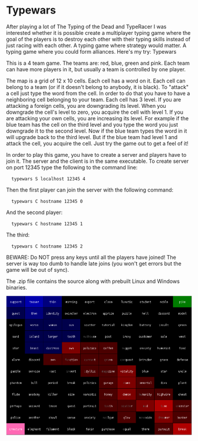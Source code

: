 # Typewars

After playing a lot of The Typing of the Dead and TypeRacer I was interested
whether it is possible create a multiplayer typing game where the goal of the
players is to destroy each other with their typing skills instead of just racing
with each other. A typing game where strategy would matter. A typing game where
you could form alliances. Here's my try: Typewars

This is a 4 team game. The teams are: red, blue, green and pink. Each team can
have more players in it, but usually a team is controlled by one player.

The map is a grid of 12 x 10 cells. Each cell has a word on it. Each cell can
belong to a team (or if it doesn't belong to anybody, it is black). To "attack"
a cell just type the word from the cell. In order to do that you have to have a
neighboring cell belonging to your team. Each cell has 3 level. If you are
attacking a foreign cells, you are downgrading its level. When you downgrade the
cell's level to zero, you acquire the cell with level 1. If you are attacking
your own cells, you are increasing its level. For example if the blue team has
the cell on the third level and you type the word you just downgrade it to the
second level. Now if the blue team types the word in it will upgrade back to the
third level. But if the blue team had level 1 and attack the cell, you acquire
the cell. Just try the game out to get a feel of it!

In order to play this game, you have to create a server and players have to join
it. The server and the client is in the same executable. To create server on
port 12345 type the following to the command line:

```
  typewars S localhost 12345 4
```

Then the first player can join the server with the following command:

```
  typewars C hostname 12345 0
```

And the second player:

```
  typewars C hostname 12345 1
```

The third:

```
  typewars C hostname 12345 2
```

BEWARE: Do NOT press any keys until all the players have joined! The server is
way too dumb to handle late joins (you won't get errors but the game will be out
of sync).

The .zip file contains the source along with prebuilt Linux and Windows
binaries.

![screenshot](screenshot.png)
